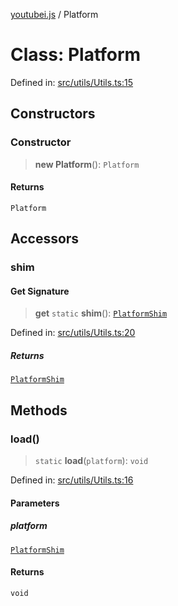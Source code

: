 [youtubei.js](../README.md) / Platform

# Class: Platform

Defined in: [src/utils/Utils.ts:15](https://github.com/LuanRT/YouTube.js/blob/41b810629b3dc2bbebfa322c0c452c3f7303e993/src/utils/Utils.ts#L15)

## Constructors

### Constructor

> **new Platform**(): `Platform`

#### Returns

`Platform`

## Accessors

### shim

#### Get Signature

> **get** `static` **shim**(): [`PlatformShim`](../youtubei.js/namespaces/Types/interfaces/PlatformShim.md)

Defined in: [src/utils/Utils.ts:20](https://github.com/LuanRT/YouTube.js/blob/41b810629b3dc2bbebfa322c0c452c3f7303e993/src/utils/Utils.ts#L20)

##### Returns

[`PlatformShim`](../youtubei.js/namespaces/Types/interfaces/PlatformShim.md)

## Methods

### load()

> `static` **load**(`platform`): `void`

Defined in: [src/utils/Utils.ts:16](https://github.com/LuanRT/YouTube.js/blob/41b810629b3dc2bbebfa322c0c452c3f7303e993/src/utils/Utils.ts#L16)

#### Parameters

##### platform

[`PlatformShim`](../youtubei.js/namespaces/Types/interfaces/PlatformShim.md)

#### Returns

`void`
